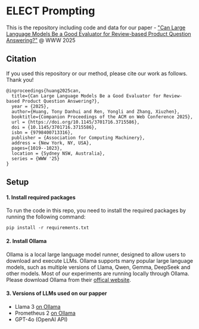 # ELECT Prompting

This is the repository including code and data for our paper - ["Can Large Language Models Be a Good Evaluator for Review-based Product Question Answering?"](https://dl.acm.org/doi/10.1145/3701716.3715586) @ WWW 2025

## Citation

If you used this repository or our method, please cite our work as follows. Thank you!

```
@inproceedings{huang2025can,
  title={Can Large Language Models Be a Good Evaluator for Review-based Product Question Answering?},
  year = {2025},
  author={Huang, Tony Danhui and Ren, Yongli and Zhang, Xiuzhen},
  booktitle={Companion Proceedings of the ACM on Web Conference 2025},
  url = {https://doi.org/10.1145/3701716.3715586},
  doi = {10.1145/3701716.3715586},
  isbn = {9798400713316},
  publisher = {Association for Computing Machinery},
  address = {New York, NY, USA},
  pages={1019--1023},
  location = {Sydney NSW, Australia},
  series = {WWW '25}
}
```

## Setup

#### 1. Install required packages
To run the code in this repo, you need to install the required packages by running the following command:
```
pip install -r requirements.txt
```

#### 2. Install Ollama

Ollama is a local large language model runner, designed to allow users to download and execute LLMs. Ollama supports many popular large language models, such as multiple versions of Llama, Qwen, Gemma, DeepSeek and other models. Most of our experiments are running locally through Ollama. Please download Ollama from their [offical website](https://ollama.com/download).

#### 3. Versions of LLMs used on our papper
- Llama 3 [on Ollama](https://ollama.com/library/llama3)
- Prometheus 2 [on Ollama](https://ollama.com/tensortemplar/prometheus2:7b-fp16)
- GPT-4o (OpenAI API)
